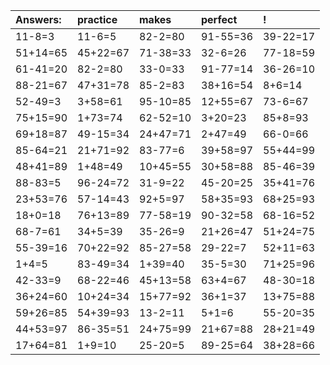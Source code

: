 | Answers: | practice | makes | perfect | ! |
| :--- | :--- | :--- | :--- | :--- |
| 11-8=3 | 11-6=5 | 82-2=80 | 91-55=36 | 39-22=17 | 
| 51+14=65 | 45+22=67 | 71-38=33 | 32-6=26 | 77-18=59 | 
| 61-41=20 | 82-2=80 | 33-0=33 | 91-77=14 | 36-26=10 | 
| 88-21=67 | 47+31=78 | 85-2=83 | 38+16=54 | 8+6=14 | 
| 52-49=3 | 3+58=61 | 95-10=85 | 12+55=67 | 73-6=67 | 
| 75+15=90 | 1+73=74 | 62-52=10 | 3+20=23 | 85+8=93 | 
| 69+18=87 | 49-15=34 | 24+47=71 | 2+47=49 | 66-0=66 | 
| 85-64=21 | 21+71=92 | 83-77=6 | 39+58=97 | 55+44=99 | 
| 48+41=89 | 1+48=49 | 10+45=55 | 30+58=88 | 85-46=39 | 
| 88-83=5 | 96-24=72 | 31-9=22 | 45-20=25 | 35+41=76 | 
| 23+53=76 | 57-14=43 | 92+5=97 | 58+35=93 | 68+25=93 | 
| 18+0=18 | 76+13=89 | 77-58=19 | 90-32=58 | 68-16=52 | 
| 68-7=61 | 34+5=39 | 35-26=9 | 21+26=47 | 51+24=75 | 
| 55-39=16 | 70+22=92 | 85-27=58 | 29-22=7 | 52+11=63 | 
| 1+4=5 | 83-49=34 | 1+39=40 | 35-5=30 | 71+25=96 | 
| 42-33=9 | 68-22=46 | 45+13=58 | 63+4=67 | 48-30=18 | 
| 36+24=60 | 10+24=34 | 15+77=92 | 36+1=37 | 13+75=88 | 
| 59+26=85 | 54+39=93 | 13-2=11 | 5+1=6 | 55-20=35 | 
| 44+53=97 | 86-35=51 | 24+75=99 | 21+67=88 | 28+21=49 | 
| 17+64=81 | 1+9=10 | 25-20=5 | 89-25=64 | 38+28=66 | 
